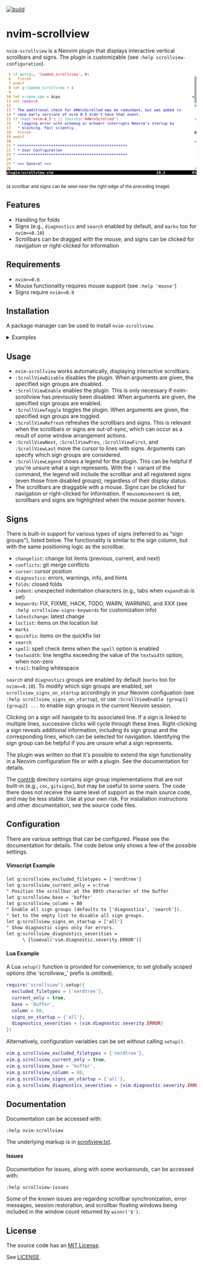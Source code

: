 [![build][badge_thumbnail]][badge_link]

# nvim-scrollview

`nvim-scrollview` is a Neovim plugin that displays interactive vertical
scrollbars and signs. The plugin is customizable (see `:help
scrollview-configuration`).

<img src="https://github.com/dstein64/media/blob/main/nvim-scrollview/screenshot.svg?raw=true" width="600" />

<sub>(a scrollbar and signs can be seen near the right edge of the preceding image)</sub>

## Features

* Handling for folds
* Signs (e.g., `diagnostics` and `search` enabled by default, and `marks` too
  for `nvim>=0.10`)
* Scrollbars can be dragged with the mouse, and signs can be clicked for
  navigation or right-clicked for information

## Requirements

* `nvim>=0.6`
* Mouse functionality requires mouse support (see `:help 'mouse'`)
* Signs require `nvim>=0.9`

## Installation

A package manager can be used to install `nvim-scrollview`.
<details><summary>Examples</summary><br>

* [Vim8 packages][vim8pack]:
  - `git clone https://github.com/dstein64/nvim-scrollview ~/.local/share/nvim/site/pack/plugins/start/nvim-scrollview`
* [Vundle][vundle]:
  - Add `Plugin 'dstein64/nvim-scrollview'` to `~/.config/nvim/init.vim`
  - `:PluginInstall` or `$ nvim +PluginInstall +qall`
* [Pathogen][pathogen]:
  - `git clone --depth=1 https://github.com/dstein64/nvim-scrollview ~/.local/share/nvim/site/bundle/nvim-scrollview`
* [vim-plug][vimplug]:
  - Add `Plug 'dstein64/nvim-scrollview', { 'branch': 'main' }` to `~/.config/nvim/init.vim`
  - `:PlugInstall` or `$ nvim +PlugInstall +qall`
* [dein.vim][dein]:
  - Add `call dein#add('dstein64/nvim-scrollview')` to `~/.config/nvim/init.vim`
  - `:call dein#install()`
* [NeoBundle][neobundle]:
  - Add `NeoBundle 'dstein64/nvim-scrollview'` to `~/.config/nvim/init.vim`
  - Re-open Neovim or execute `:source ~/.config/nvim/init.vim`
* [packer.nvim][packer]:
  - Add `use 'dstein64/nvim-scrollview'` to the packer startup function
  - `:PackerInstall`

</details>

## Usage

* `nvim-scrollview` works automatically, displaying interactive scrollbars.
* `:ScrollViewDisable` disables the plugin. When arguments are given,
  the specified sign groups are disabled.
* `:ScrollViewEnable` enables the plugin. This is only necessary if
  nvim-scrollview has previously been disabled. When arguments are given,
  the specified sign groups are enabled.
* `:ScrollViewToggle` toggles the plugin. When arguments are given, the
  specified sign groups are toggled.
* `:ScrollViewRefresh` refreshes the scrollbars and signs. This is relevant
  when the scrollbars or signs are out-of-sync, which can occur as a result of
  some window arrangement actions.
* `:ScrollViewNext`, `:ScrollViewPrev`, `:ScrollViewFirst`, and
  `:ScrollViewLast` move the cursor to lines with signs. Arguments can specify
  which sign groups are considered.
* `:ScrollViewLegend` shows a legend for the plugin. This can be helpful if
  you're unsure what a sign represents. With the `!` variant of the command,
  the legend will include the scrollbar and all registered signs (even those
  from disabled groups), regardless of their display status.
* The scrollbars are draggable with a mouse. Signs can be clicked for
  navigation or right-clicked for information. If `mousemoveevent` is set,
  scrollbars and signs are highlighted when the mouse pointer hovers.

## Signs

There is built-in support for various types of signs (referred to as "sign
groups"), listed below. The functionality is similar to the sign column, but
with the same positioning logic as the scrollbar.

* `changelist`: change list items (previous, current, and next)
* `conflicts`: git merge conflicts
* `cursor`: cursor position
* `diagnostics`: errors, warnings, info, and hints
* `folds`: closed folds
* `indent`: unexpected indentation characters (e.g., tabs when `expandtab` is
  set)
* `keywords`: FIX, FIXME, HACK, TODO, WARN, WARNING, and XXX (see `:help
  scrollview-signs-keywords` for customization info)
* `latestchange`: latest change
* `loclist`: items on the location list
* `marks`
* `quickfix`: items on the quickfix list
* `search`
* `spell`: spell check items when the `spell` option is enabled
* `textwidth`: line lengths exceeding the value of the `textwidth` option, when
  non-zero
* `trail`: trailing whitespace

`search` and `diagnostics` groups are enabled by default (`marks` too for
`nvim>=0.10`). To modify which sign groups are enabled, set
`scrollview_signs_on_startup` accordingly in your Neovim configuation (see
`:help scrollview_signs_on_startup`), or use `:ScrollViewEnable {group1}
{group2} ...` to enable sign groups in the current Neovim session.

Clicking on a sign will navigate to its associated line. If a sign is linked to
multiple lines, successive clicks will cycle through these lines. Right-clicking
a sign reveals additional information, including its sign group and the
corresponding lines, which can be selected for navigation. Identifying the sign
group can be helpful if you are unsure what a sign represents.

The plugin was written so that it's possible to extend the sign functionality
in a Neovim configuration file or with a plugin. See the documentation for
details.

The [contrib](lua/scrollview/contrib) directory contains sign group
implementations that are not built-in (e.g., `coc`, `gitsigns`), but may be
useful to some users. The code there does not receive the same level of support
as the main source code, and may be less stable. Use at your own risk. For
installation instructions and other documentation, see the source code files.

## Configuration

There are various settings that can be configured. Please see the documentation
for details. The code below only shows a few of the possible settings.

#### Vimscript Example

```vim
let g:scrollview_excluded_filetypes = ['nerdtree']
let g:scrollview_current_only = v:true
" Position the scrollbar at the 80th character of the buffer
let g:scrollview_base = 'buffer'
let g:scrollview_column = 80
" Enable all sign groups (defaults to ['diagnostics', 'search']).
" Set to the empty list to disable all sign groups.
let g:scrollview_signs_on_startup = ['all']
" Show diagnostic signs only for errors.
let g:scrollview_diagnostics_severities =
      \ [luaeval('vim.diagnostic.severity.ERROR')]
```

#### Lua Example

A Lua `setup()` function is provided for convenience, to set globally scoped
options (the 'scrollview_' prefix is omitted).

```lua
require('scrollview').setup({
  excluded_filetypes = {'nerdtree'},
  current_only = true,
  base = 'buffer',
  column = 80,
  signs_on_startup = {'all'},
  diagnostics_severities = {vim.diagnostic.severity.ERROR}
})
```

Alternatively, configuration variables can be set without calling `setup()`.

```lua
vim.g.scrollview_excluded_filetypes = {'nerdtree'},
vim.g.scrollview_current_only = true,
vim.g.scrollview_base = 'buffer',
vim.g.scrollview_column = 80,
vim.g.scrollview_signs_on_startup = {'all'},
vim.g.scrollview_diagnostics_severities = {vim.diagnostic.severity.ERROR}
```
## Documentation

Documentation can be accessed with:

```nvim
:help nvim-scrollview
```

The underlying markup is in [scrollview.txt](doc/scrollview.txt).

#### Issues

Documentation for issues, along with some workarounds, can be accessed with:

```nvim
:help scrollview-issues
```

Some of the known issues are regarding scrollbar synchronization, error messages, session
restoration, and scrollbar floating windows being included in the window count returned by
`winnr('$')`.

## License

The source code has an [MIT License](https://en.wikipedia.org/wiki/MIT_License).

See [LICENSE](LICENSE).

[badge_link]: https://github.com/dstein64/nvim-scrollview/actions/workflows/build.yml
[badge_thumbnail]: https://github.com/dstein64/nvim-scrollview/actions/workflows/build.yml/badge.svg
[dein]: https://github.com/Shougo/dein.vim
[gitsigns.nvim]: https://github.com/lewis6991/gitsigns.nvim
[gitsigns_example]: https://gist.github.com/dstein64/b5d9431ebeacae1fb963efc3f2c94cf4
[neobundle]: https://github.com/Shougo/neobundle.vim
[packer]: https://github.com/wbthomason/packer.nvim
[pathogen]: https://github.com/tpope/vim-pathogen
[vim8pack]: http://vimhelp.appspot.com/repeat.txt.html#packages
[vimplug]: https://github.com/junegunn/vim-plug
[vundle]: https://github.com/gmarik/vundle
